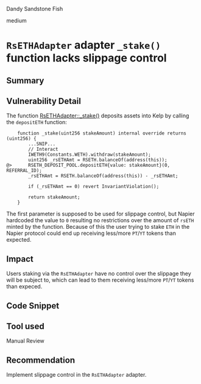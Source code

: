Dandy Sandstone Fish

medium

# `RsETHAdapter` adapter `_stake()` function lacks slippage control

## Summary

## Vulnerability Detail
The function [RsETHAdapter::_stake()](https://github.com/sherlock-audit/2024-05-napier-update/blob/main/napier-uups-adapters/src/adapters/kelp/RsETHAdapter.sol#L67) deposits assets into Kelp by calling the `depositETH` function:
```solidity
    function _stake(uint256 stakeAmount) internal override returns (uint256) {
        ...SNIP...
        // Interact
        IWETH9(Constants.WETH).withdraw(stakeAmount);
        uint256 _rsETHAmt = RSETH.balanceOf(address(this));
@>      RSETH_DEPOSIT_POOL.depositETH{value: stakeAmount}(0, REFERRAL_ID);
        _rsETHAmt = RSETH.balanceOf(address(this)) - _rsETHAmt;

        if (_rsETHAmt == 0) revert InvariantViolation();

        return stakeAmount;
    }
```

The first parameter is supposed to be used for slippage control, but Napier hardcoded the value to `0` resulting no restrictions over the amount of `rsETH` minted by the function. Because of this the user trying to stake `ETH` in the Napier protocol could end up receiving less/more `PT`/`YT` tokens than expected.

## Impact
Users staking via the `RsETHAdapter` have no control over the slippage they will be subject to, which can lead to them receiving less/more `PT`/`YT` tokens than expeced.

## Code Snippet

## Tool used

Manual Review

## Recommendation
Implement slippage control in the `RsETHAdapter` adapter.
